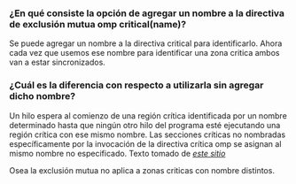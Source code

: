 ### ¿En qué consiste la opción de agregar un nombre a la directiva de exclusión mutua omp critical(name)?

Se puede agregar un nombre a la directiva critical para identificarlo.
Ahora cada vez que usemos ese nombre para identificar una zona critica ambos
van a estar sincronizados.

### ¿Cuál es la diferencia con respecto a utilizarla sin agregar dicho nombre?

Un hilo espera al comienzo de una región crítica identificada por un nombre determinado hasta que ningún otro hilo del programa esté ejecutando una región crítica con ese mismo nombre. Las secciones críticas no nombradas específicamente por la invocación de la directiva crítica omp se asignan al mismo nombre no especificado.
Texto tomado de *[este sitio](https://www.ibm.com/support/knowledgecenter/en/SSLTBW_2.3.0/com.ibm.zos.v2r3.cbclx01/prag_omp_critical.htm)*

Osea la exclusión mutua no aplica a zonas criticas con nombre distintos.
